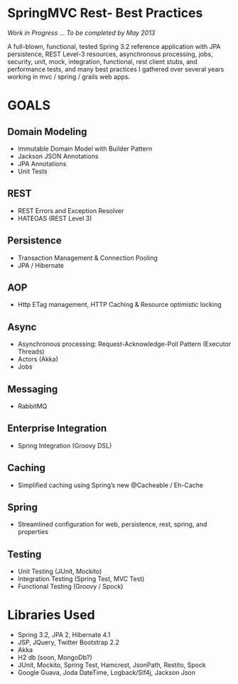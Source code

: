SpringMVC Rest- Best Practices
=============================
_Work in Progress ... To be completed by May 2013_

A full-blown, functional, tested Spring 3.2 reference application with JPA persistence, REST Level-3 resources, asynchronous processing, jobs, security, unit, mock, integration, functional, rest client stubs, and performance tests, and many best practices I gathered over several years working in mvc / spring / grails web apps.

# GOALS

## Domain Modeling
- Immutable Domain Model with Builder Pattern
- Jackson JSON Annotations
- JPA Annotations
- Unit Tests
 
## REST 
- REST Errors and Exception Resolver 
- HATEOAS (REST Level 3)

## Persistence
- Transaction Management & Connection Pooling
- JPA / Hibernate 

## AOP
- Http ETag management, HTTP Caching & Resource optimistic locking

## Async
- Asynchronous processing: Request-Acknowledge-Poll Pattern (Executor Threads)
- Actors (Akka)
- Jobs

## Messaging
- RabbitMQ

## Enterprise Integration
- Spring Integration (Groovy DSL)

## Caching
- Simplified caching using Spring’s new @Cacheable / Eh-Cache

## Spring
- Streamlined configuration for web, persistence, rest, spring, and properties

## Testing
- Unit Testing (JUnit, Mockito)
- Integration Testing (Spring Test, MVC Test)
- Functional Testing (Groovy / Spock)    

# Libraries Used
- Spring 3.2, JPA 2, Hibernate 4.1
- JSP, JQuery, Twitter Bootstrap 2.2
- Akka
- H2 db (soon, MongoDb?)
- JUnit, Mockito, Spring Test, Hamcrest, JsonPath, Restito, Spock
- Google Guava, Joda DateTime, Logback/Slf4j, Jackson Json

